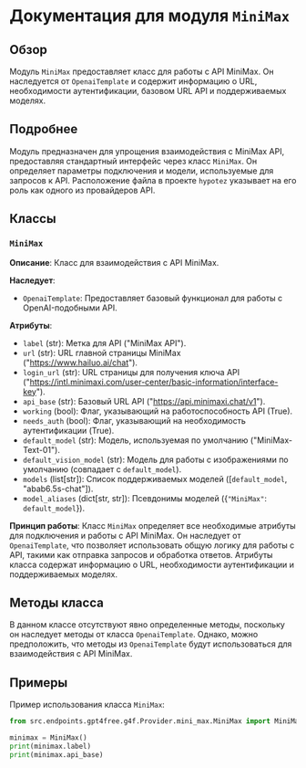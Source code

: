 # Документация для модуля `MiniMax`

## Обзор

Модуль `MiniMax` предоставляет класс для работы с API MiniMax. Он наследуется от `OpenaiTemplate` и содержит информацию о URL, необходимости аутентификации, базовом URL API и поддерживаемых моделях.

## Подробнее

Модуль предназначен для упрощения взаимодействия с MiniMax API, предоставляя стандартный интерфейс через класс `MiniMax`. Он определяет параметры подключения и модели, используемые для запросов к API. Расположение файла в проекте `hypotez` указывает на его роль как одного из провайдеров API.

## Классы

### `MiniMax`

**Описание**: Класс для взаимодействия с API MiniMax.

**Наследует**:
- `OpenaiTemplate`: Предоставляет базовый функционал для работы с OpenAI-подобными API.

**Атрибуты**:
- `label` (str): Метка для API ("MiniMax API").
- `url` (str): URL главной страницы MiniMax ("https://www.hailuo.ai/chat").
- `login_url` (str): URL страницы для получения ключа API ("https://intl.minimaxi.com/user-center/basic-information/interface-key").
- `api_base` (str): Базовый URL API ("https://api.minimaxi.chat/v1").
- `working` (bool): Флаг, указывающий на работоспособность API (True).
- `needs_auth` (bool): Флаг, указывающий на необходимость аутентификации (True).
- `default_model` (str): Модель, используемая по умолчанию ("MiniMax-Text-01").
- `default_vision_model` (str): Модель для работы с изображениями по умолчанию (совпадает с `default_model`).
- `models` (list[str]): Список поддерживаемых моделей ([`default_model`, "abab6.5s-chat"]).
- `model_aliases` (dict[str, str]): Псевдонимы моделей ({`"MiniMax"`: `default_model`}).

**Принцип работы**:
Класс `MiniMax` определяет все необходимые атрибуты для подключения и работы с API MiniMax. Он наследует от `OpenaiTemplate`, что позволяет использовать общую логику для работы с API, такими как отправка запросов и обработка ответов. Атрибуты класса содержат информацию о URL, необходимости аутентификации и поддерживаемых моделях.

## Методы класса

В данном классе отсутствуют явно определенные методы, поскольку он наследует методы от класса `OpenaiTemplate`. Однако, можно предположить, что методы из `OpenaiTemplate` будут использоваться для взаимодействия с API MiniMax.

## Примеры

Пример использования класса `MiniMax`:

```python
from src.endpoints.gpt4free.g4f.Provider.mini_max.MiniMax import MiniMax

minimax = MiniMax()
print(minimax.label)
print(minimax.api_base)